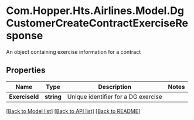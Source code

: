 # Com.Hopper.Hts.Airlines.Model.DgCustomerCreateContractExerciseResponse
An object containing exercise information for a contract

## Properties

Name | Type | Description | Notes
------------ | ------------- | ------------- | -------------
**ExerciseId** | **string** | Unique identifier for a DG exercise | 

[[Back to Model list]](../README.md#documentation-for-models) [[Back to API list]](../README.md#documentation-for-api-endpoints) [[Back to README]](../README.md)

